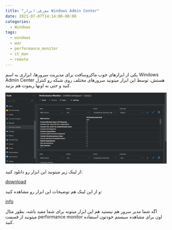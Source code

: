 ```yaml
---
title: "معرفی ابزار Windows Admin Center"
date: 2021-07-07T14:14:00-00:00
categories:
  - Windows
tags:
  - windows
  - wac
  - performance_monitor
  - it_man
  - remote
---
```


یکی از ابزارهای خوب ماکروسافت برای مدیریت سرورها، ابزاری به اسم Windows Admin Center هستش، توسط این ابزار میتونید سرورهای مختلف روی شبکه رو کنترل کنید و حتی به اونها ریموت هم بزنید.  

<p align="center" >
  <img src="/assets/img/wac.png" alt="mhkarami97" width="600" />
</p>

از لینک زیر میتونید این ابزار رو دانلود کنید:  

[download](https://aka.ms/wacdownload)  

و از این لینک هم توضیحات این ابزار رو مشاهده کنید:  

[info](https://docs.microsoft.com/en-us/windows-server/manage/windows-admin-center/overview) 

اگه شما مدیر سرور هم نیستید هم این ابزار میتونه برای شما مفید باشه، بطور مثال میتونید از قسمت performance monitor اون برای مشاهده سیستم خودتون استفاده کنید.  
